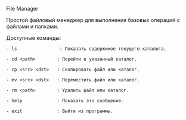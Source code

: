 File Manager

Простой файловый менеджер для выполнения базовых операций с файлами и папками.   

Доступные команды:

    - ls                : Показать содержимое текущего каталога.
    
    - cd <path>        : Перейти в указанный каталог.
    
    - cp <src> <dst>   : Скопировать файл или каталог.
    
    - mv <src> <dst>   : Переместить файл или каталог.
    
    - rm <path>        : Удалить файл или каталог.
    
    - help             : Показать это сообщение.
    
    - exit             : Выйти из программы.
    

